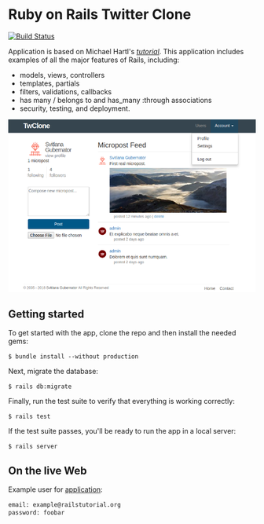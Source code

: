 # Ruby on Rails Twitter Clone
[![Build Status](https://travis-ci.org/s-gubernator/twitter_clone.svg?branch=master)](https://travis-ci.org/s-gubernator/twitter_clone)

Application is based on Michael Hartl's [*tutorial*](http://www.railstutorial.org/). 
This application includes examples of all the major features of Rails, including:
  * models, views, controllers 
  * templates, partials
  * filters, validations, callbacks
  * has many / belongs to  and has_many :through associations
  * security, testing, and deployment.

![Screenshot](public/screenshot_1.png?raw=true "screenshot")

## Getting started
To get started with the app, clone the repo and then install the needed gems:
```
$ bundle install --without production
```

Next, migrate the database:
```
$ rails db:migrate
```

Finally, run the test suite to verify that everything is working correctly:
```
$ rails test
```

If the test suite passes, you'll be ready to run the app in a local server:
```
$ rails server
```
## On the live Web
Example user for [application](https://twitter-clone-s-gubernator.herokuapp.com/ "Twitter Clone"):
```
email: example@railstutorial.org
password: foobar
```
